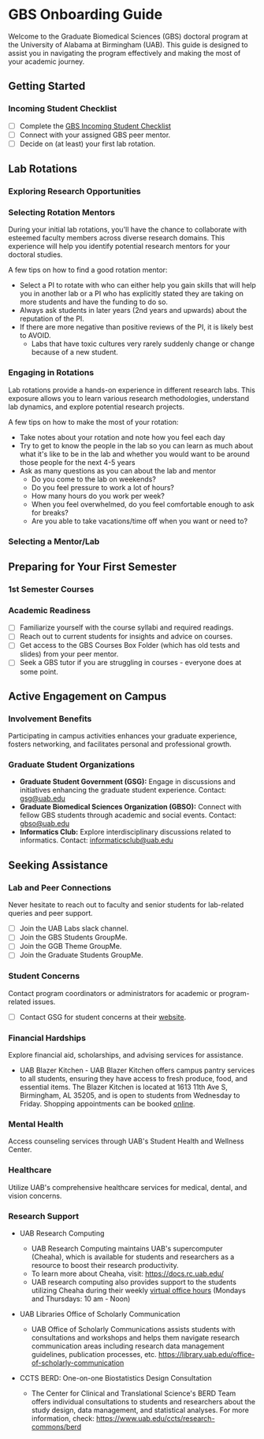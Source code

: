 # GBS Onboarding Guide

Welcome to the Graduate Biomedical Sciences (GBS) doctoral program at the University of Alabama at Birmingham (UAB). This guide is designed to assist you in navigating the program effectively and making the most of your academic journey.

## Getting Started

### Incoming Student Checklist

- [ ] Complete the [GBS Incoming Student Checklist](https://www.uab.edu/gbs/home/student-resources/incoming-student-checklist)
- [ ] Connect with your assigned GBS peer mentor.
- [ ] Decide on (at least) your first lab rotation.

## Lab Rotations

### Exploring Research Opportunities

### Selecting Rotation Mentors

During your initial lab rotations, you'll have the chance to collaborate with esteemed faculty members across diverse research domains. This experience will help you identify potential research mentors for your doctoral studies.

A few tips on how to find a good rotation mentor:

- Select a PI to rotate with who can either help you gain skills that will help you in another lab or a PI who has explicitly stated they are taking on more students and have the funding to do so.
- Always ask students in later years (2nd years and upwards) about the reputation of the PI.
- If there are more negative than positive reviews of the PI, it is likely best to AVOID.
    - Labs that have toxic cultures very rarely suddenly change or change because of a new student.

### Engaging in Rotations

Lab rotations provide a hands-on experience in different research labs. This exposure allows you to learn various research methodologies, understand lab dynamics, and explore potential research projects.

A few tips on how to make the most of your rotation:

- Take notes about your rotation and note how you feel each day
- Try to get to know the people in the lab so you can learn as much about what it's like to be in the lab and whether you would want to be around those people for the next 4-5 years
- Ask as many questions as you can about the lab and mentor
    - Do you come to the lab on weekends?
    - Do you feel pressure to work a lot of hours?
    - How many hours do you work per week?
    - When you feel overwhelmed, do you feel comfortable enough to ask for breaks?
    - Are you able to take vacations/time off when you want or need to?

### Selecting a Mentor/Lab

## Preparing for Your First Semester

### 1st Semester Courses

### Academic Readiness

- [ ] Familiarize yourself with the course syllabi and required readings.
- [ ] Reach out to current students for insights and advice on courses.
- [ ] Get access to the GBS Courses Box Folder (which has old tests and slides) from your peer mentor.
- [ ] Seek a GBS tutor if you are struggling in courses - everyone does at some point.

## Active Engagement on Campus

### Involvement Benefits

Participating in campus activities enhances your graduate experience, fosters networking, and facilitates personal and professional growth.

### Graduate Student Organizations

- **Graduate Student Government (GSG):** Engage in discussions and initiatives enhancing the graduate student experience. Contact: <gsg@uab.edu>
- **Graduate Biomedical Sciences Organization (GBSO):** Connect with fellow GBS students through academic and social events. Contact: <gbso@uab.edu>
- **Informatics Club:** Explore interdisciplinary discussions related to informatics. Contact: <informaticsclub@uab.edu>

## Seeking Assistance

### Lab and Peer Connections

Never hesitate to reach out to faculty and senior students for lab-related queries and peer support.

- [ ] Join the UAB Labs slack channel.
- [ ] Join the GBS Students GroupMe.
- [ ] Join the GGB Theme GroupMe.
- [ ] Join the Graduate Students GroupMe.

### Student Concerns

Contact program coordinators or administrators for academic or program-related issues.

- [ ] Contact GSG for student concerns at their [website]().

### Financial Hardships

Explore financial aid, scholarships, and advising services for assistance.
- UAB Blazer Kitchen
      - UAB Blazer Kitchen offers campus pantry services to all students, ensuring they have access to fresh produce, food, and essential items. The Blazer Kitchen is located at 1613 11th Ave S, Birmingham, AL 35205, and is open to students from Wednesday to Friday. Shopping appointments can be booked [online](https://uab.givepulse.com/event/336597-1613-Building-Shopper-Appointments).

### Mental Health

Access counseling services through UAB's Student Health and Wellness Center.

### Healthcare

Utilize UAB's comprehensive healthcare services for medical, dental, and vision concerns.

### Research Support

- UAB Research Computing
    - UAB Research Computing maintains UAB's supercomputer (Cheaha), which is available for students and researchers as a resource to boost their research productivity.
    - To learn more about Cheaha, visit: https://docs.rc.uab.edu/
    - UAB research computing also provides support to the students utilizing Cheaha during their weekly [virtual office hours](https://www.uab.edu/it/home/research-computing) (Mondays and Thursdays: 10 am - Noon)

- UAB Libraries Office of Scholarly Communication
    - UAB Office of Scholarly Communications assists students with consultations and workshops and helps them navigate research communication areas including research data management guidelines, publication processes, etc. https://library.uab.edu/office-of-scholarly-communication

- CCTS BERD: One-on-one Biostatistics Design Consultation
    - The Center for Clinical and Translational Science's BERD Team offers individual consultations to students and researchers about the study design, data management, and statistical analyses. For more information, check: https://www.uab.edu/ccts/research-commons/berd

   

